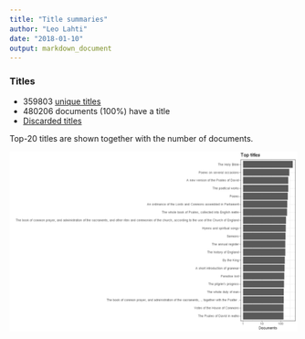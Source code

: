 ```yaml
---
title: "Title summaries"
author: "Leo Lahti"
date: "2018-01-10"
output: markdown_document
---
```



### Titles

 * 359803 [unique titles](output.tables/title_accepted.csv)
 * 480206 documents (100%) have a title
 * [Discarded titles](output.tables/title_discarded.csv)

Top-20 titles are shown together with the number of documents.

![plot of chunk summarytitle](figure/summarytitle-1.png)

